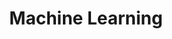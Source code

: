 ---
title: Machine Learning
eleventyNavigation:
  title: Machine Learning
  key: dg_bonus_ml
  parent: dg_bonus
  order: 2
layout: "../de/bonus/ml.md"
---
